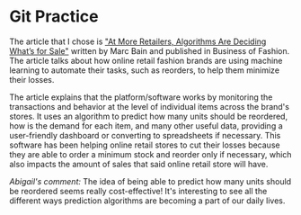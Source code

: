 # Git Practice

The article that I chose is ["At More Retailers, Algorithms Are Deciding What’s for Sale"](https://www.businessoffashion.com/articles/technology/at-more-retailers-algorithms-are-deciding-whats-for-sale/) written by Marc Bain and published in Business of Fashion. The article talks about how online retail fashion brands are using machine learning to automate their tasks, such as reorders, to help them minimize their losses.

The article explains that the platform/software works by monitoring the transactions and behavior at the level of individual items across the brand's stores. It uses an algorithm to predict how many units should be reordered, how is the demand for each item, and many other useful data, providing a user-friendly dashboard or converting to spreadsheets if necessary. This software has been helping online retail stores to cut their losses because they are able to order a minimum stock and reorder only if necessary, which also impacts the amount of sales that said online retail store will have.

*Abigail's comment:* The idea of being able to predict how many units should be reordered seems really cost-effective! It's interesting to see all the different ways prediction algorithms are becoming a part of our daily lives.

